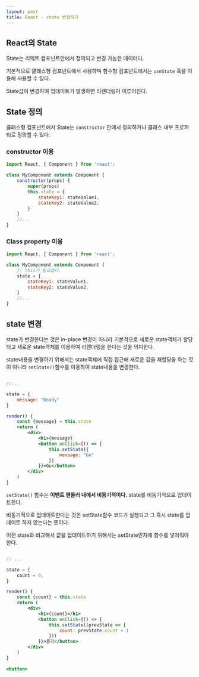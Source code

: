 ```yaml
---
layout: post 
title: React - state 변경하기
---
```


## React의 State

State는 리엑트 컴포넌트안에서 정의되고 변경 가능한 데이터다.

기본적으로 클래스형 컴포넌트에서 사용하며 함수형 컴포넌트에서는 `useState` 훅을 이용해 사용할 수 있다.

State값이 변경하여 업데이트가 발생하면 리렌더링이 이루어진다.

## State 정의

클래스형 컴포넌트에서 State는 `constructor` 안에서 정의하거나 클래스 내부 프로퍼티로 정의할 수 있다.

### constructor 이용

```jsx
import React, { Component } from 'react';

class MyComponent extends Component {
    constructor(props) {
        super(props) 
        this.state = {
            stateKey1: stateValue1,
            stateKey2: stateValue2,
        }
    }
    //...
}
```

### Class property 이용

```jsx
import React, { Component } from 'react';

class MyComponent extends Component {
    // this가 필요없다.
    state = {
        stateKey1: stateValue1,
        stateKey2: stateValue2,        
    }
    //...
}
```

## state 변경

state가 변경한다는 것은 in-place 변경이 아니라 기본적으로 새로운 state객체가 할당되고 새로운 state객체를 이용하여 리렌더링을 한다는 것을 의미한다.

state내용을 변경하기 위해서는 state객체에 직접 접근해 새로운 값을 재할당을 하는 것이 아니라 `setState()`함수를 이용하여 state내용을 변경한다.

```jsx

//...

state = {
    message: "Ready"
}

render() {
    const {message} = this.state
    return (
        <div>
            <h1>{message}
            <button onClick={() => {
                this.setState({
                    message: "Go"
                })
            }}>Go</button>       
        </div>
    )
}

```

`setState()` 함수는 **이벤트 헨들러 내에서 비동기적이다.** state를 비동기적으로 업데이트한다.

비동기적으로 업데이트한다는 것은 setState함수 코드가 실행되고 그 즉시 state를 업데이트 하지 않는다는 뜻이다.

이전 state와 비교해서 값을 업데이트하기 위해서는 setState인자에 함수를 넣어줘야 한다.

```jsx

// ...

state = {
    count = 0,
}

render() {
    const {count} = this.state
    return (
        <div>
            <h1>{count}</h1>
            <button onClick={() => {
                this.setState((prevState => {
                    count: prevState.count + 1
                }))
            }}>증가</button>
        </div>
    )
}

<button>
```